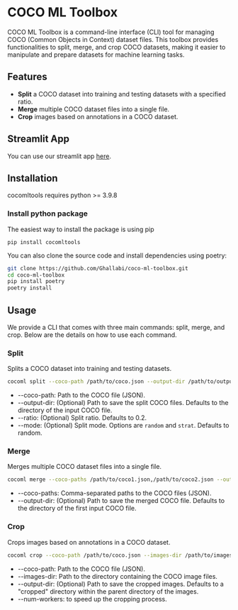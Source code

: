 # COCO ML Toolbox

COCO ML Toolbox is a command-line interface (CLI) tool for managing COCO (Common Objects in Context) dataset files. This toolbox provides functionalities to split, merge, and crop COCO datasets, making it easier to manipulate and prepare datasets for machine learning tasks.

## Features

- **Split** a COCO dataset into training and testing datasets with a specified ratio.
- **Merge** multiple COCO dataset files into a single file.
- **Crop** images based on annotations in a COCO dataset.

## Streamlit App
You can use our streamlit app [here](https://coco-ml-toolbox.streamlit.app/). 
## Installation
cocomltools requires python >= 3.9.8
### Install python package
The easiest way to install the package is using pip

```
pip install cocomltools
```


You can also clone the source code and install dependencies using poetry:

```bash
git clone https://github.com/Ghallabi/coco-ml-toolbox.git
cd coco-ml-toolbox
pip install poetry
poetry install
```

## Usage
We provide a CLI that comes with three main commands: split, merge, and crop. Below are the details on how to use each command.

### Split

Splits a COCO dataset into training and testing datasets.

```bash
cocoml split --coco-path /path/to/coco.json --output-dir /path/to/output --ratio 0.2 --mode random
```

* --coco-path: Path to the COCO file (JSON).
* --output-dir: (Optional) Path to save the split COCO files. Defaults to the directory of the input COCO file.
* --ratio: (Optional) Split ratio. Defaults to 0.2.
* --mode: (Optional) Split mode. Options are `random` and `strat`. Defaults to random.


### Merge

Merges multiple COCO dataset files into a single file.

```bash
cocoml merge --coco-paths /path/to/coco1.json,/path/to/coco2.json --output-dir /path/to/output
```

* --coco-paths: Comma-separated paths to the COCO files (JSON).
* --output-dir: (Optional) Path to save the merged COCO file. Defaults to the directory of the first input COCO file.

### Crop
Crops images based on annotations in a COCO dataset.

```bash
cocoml crop --coco-path /path/to/coco.json --images-dir /path/to/images --output-dir /path/to/cropped_images --num-workers MAX_WORKERS
```

* --coco-path: Path to the COCO file (JSON).
* --images-dir: Path to the directory containing the COCO image files.
* --output-dir: (Optional) Path to save the cropped images. Defaults to a "cropped" directory within the parent directory of the images.
* --num-workers: to speed up the cropping process.
